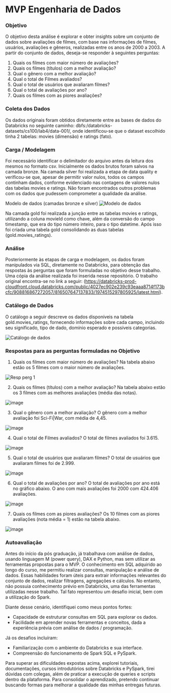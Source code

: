 # MVP Engenharia de Dados

### Objetivo
O objetivo desta análise é explorar e obter insights sobre um conjunto de dados sobre avaliações de filmes, com base nas informações de filmes, usuários, avaliações e gêneros, realizadas entre os anos de 2000 a 2003. 
A partir do conjunto de dados, deseja-se responder à seguintes perguntas:
1. Quais os filmes com maior número de avaliações?
2. Quais os filmes (títulos) com a melhor avaliação?
3. Qual o gênero com a melhor avaliação?
4. Qual o total de Filmes avaliados?
5. Qual o total de usuários que avaliaram filmes?
6. Qual o total de avaliações por ano?
7.  Quais os filmes com as piores avaliações?

### Coleta dos Dados
Os dados originais foram obtidos diretamente entre as bases de dados do Databricks no seguinte caminho: dbfs:/databricks-datasets/cs100/lab4/data-001/, onde identificou-se que o dataset escolhido tinha 2 tabelas: movies (dimensão) e ratings (fato).

### Carga / Modelagem
Foi necessário identificar o delimitador do arquivo antes da leitura dos mesmos no formato csv. Inicialmente os dados brutos foram salvos na camada bronze. Na camada silver foi realizada a etapa de data quality e verificou-se que, apesar de permitir valor nulos, todos os campos continham dados, conforme evidenciado nas contagens de valores nulos das tabelas movies e ratings. Não foram encontrados outros problemas com os dados que pudessem comprometer a qualidade da análise. 

Modelo de dados (camadas bronze e silver)
![Modelo de dados](https://github.com/user-attachments/assets/33939785-ad83-42aa-8c9b-7ef357ee2523)


Na camada gold foi realizada a junção entre as tabelas movies e ratings, utilizando a coluna movieId como chave, além da conversão do campo timestamp, que era do tipo número inteiro, para o tipo datetime. Após isso foi criada uma tabela gold consolidando as duas tabelas (gold.movies_ratings).

### Análise
Posteriormente às etapas de carga e modelagem, os dados foram manipulados via SQL, diretamente no Databricks, para obtenção das respostas às perguntas que foram formuladas no objetivo desse trabalho.
Uma cópia da análise realizada foi inserida nesse repositório.
O trabalho original encontra-se no link a seguir: 
(https://databricks-prod-cloudfront.cloud.databricks.com/public/4027ec902e239c93eaaa8714f173bcfc/908816867272057/816507647137833/1974515297805925/latest.html).

### Catálogo de Dados
O catálogo a seguir descreve os dados disponíveis na tabela gold.movies_ratings, fornecendo informações sobre cada campo, incluindo seu significado, tipo de dado, domínio esperado e possíveis categorias.

![Catálogo de dados](https://github.com/user-attachments/assets/11f830f0-90d1-4a79-a6cc-8a8cc02fc690)

### Respostas para as perguntas formuladas no Objetivo

1. Quais os filmes com maior número de avaliações?
Na tabela abaixo estão os 5 filmes com o maior número de avaliações.

![Resp  perg  1](https://github.com/user-attachments/assets/a165d6df-df8e-4124-92e5-2e33583410de)
 
2. Quais os filmes (títulos) com a melhor avaliação?
Na tabela abaixo estão os 3 filmes com as melhores avaliações (média das notas).

![image](https://github.com/user-attachments/assets/565c5374-e0b5-49c5-85fd-90f53a5bb716)

3. Qual o gênero com a melhor avaliação?
O gênero com a melhor avaliação foi Sci-Fi|War, com média de 4,45.

![image](https://github.com/user-attachments/assets/70446652-cd87-48f9-87f8-593351824a92)

4. Qual o total de Filmes avaliados?
O total de filmes avaliados foi 3.615.

![image](https://github.com/user-attachments/assets/5a95366a-269d-43e4-8c1c-542be05029b0)
 
5. Qual o total de usuários que avaliaram filmes?
O total de usuários que avaliaram filmes foi de 2.999.

![image](https://github.com/user-attachments/assets/7ad44b12-c44d-400a-a16b-b3731fdc644b)

6. Qual o total de avaliações por ano?
O total de avaliações por ano está no gráfico abaixo. O ano com mais avaliações foi 2000 com 424.406 avaliações.

![image](https://github.com/user-attachments/assets/a27edefd-53fd-425b-8b7c-f74b210b2267)

7.  Quais os filmes com as piores avaliações?
Os 10 filmes com as piores avaliações (nota média = 1) estão na tabela abaixo.

![image](https://github.com/user-attachments/assets/3d70b2c4-8491-462c-b01c-1beef178f887)

### Autoavaliação
Antes do início da pós graduação, já trabalhava com análise de dados, usando linguagem M (power query), DAX e Python, mas sem utilizar as ferramentas propostas para o MVP. 
O conhecimento em SQL adquirido ao longo do curso, me permitiu realizar consultas, manipulação e análise de dados. 
Essas habilidades foram úteis para extrair informações relevantes do conjunto de dados, realizar filtragens, agregações e cálculos.
No entanto, não possuia conhecimento prévio em Databricks, uma das ferramentas utilizadas nesse trabalho. Tal fato representou um desafio inicial, bem com a utilização do Spark.

Diante desse cenário, identifiquei como meus pontos fortes:
- Capacidade de estruturar consultas em SQL para explorar os dados.
- Facilidade em aprender novas ferramentas e conceitos, dada a experiência prévia com análise de dados / programação.

Já os desafios incluíram:
- Familiarização com o ambiente do Databricks e sua interface.
- Compreensão do funcionamento de Spark SQL e PySpark.

Para superar as dificuldades expostas acima, explorei tutoriais, documentações, cursos introdutórios sobre Databricks e PySpark, tirei dúvidas com colegas, além de praticar a execução de queries e scripts dentro da plataforma.
Para consolidar o aprendizado, pretendo continuar buscando formas para melhorar a qualidade das minhas entregas futuras.

